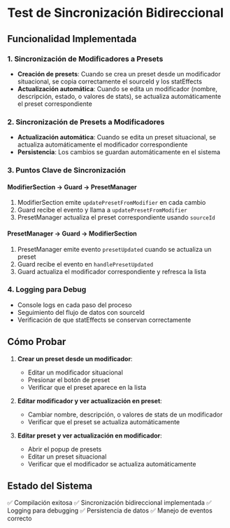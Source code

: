 # Test de Sincronización Bidireccional

## Funcionalidad Implementada

### 1. Sincronización de Modificadores a Presets
- **Creación de presets**: Cuando se crea un preset desde un modificador situacional, se copia correctamente el sourceId y los statEffects
- **Actualización automática**: Cuando se edita un modificador (nombre, descripción, estado, o valores de stats), se actualiza automáticamente el preset correspondiente

### 2. Sincronización de Presets a Modificadores
- **Actualización automática**: Cuando se edita un preset situacional, se actualiza automáticamente el modificador correspondiente
- **Persistencia**: Los cambios se guardan automáticamente en el sistema

### 3. Puntos Clave de Sincronización

#### ModifierSection → Guard → PresetManager
1. ModifierSection emite `updatePresetFromModifier` en cada cambio
2. Guard recibe el evento y llama a `updatePresetFromModifier`
3. PresetManager actualiza el preset correspondiente usando `sourceId`

#### PresetManager → Guard → ModifierSection
1. PresetManager emite evento `presetUpdated` cuando se actualiza un preset
2. Guard recibe el evento en `handlePresetUpdated`
3. Guard actualiza el modificador correspondiente y refresca la lista

### 4. Logging para Debug
- Console logs en cada paso del proceso
- Seguimiento del flujo de datos con sourceId
- Verificación de que statEffects se conservan correctamente

## Cómo Probar

1. **Crear un preset desde un modificador**:
   - Editar un modificador situacional
   - Presionar el botón de preset
   - Verificar que el preset aparece en la lista

2. **Editar modificador y ver actualización en preset**:
   - Cambiar nombre, descripción, o valores de stats de un modificador
   - Verificar que el preset se actualiza automáticamente

3. **Editar preset y ver actualización en modificador**:
   - Abrir el popup de presets
   - Editar un preset situacional
   - Verificar que el modificador se actualiza automáticamente

## Estado del Sistema
✅ Compilación exitosa
✅ Sincronización bidireccional implementada
✅ Logging para debugging
✅ Persistencia de datos
✅ Manejo de eventos correcto
